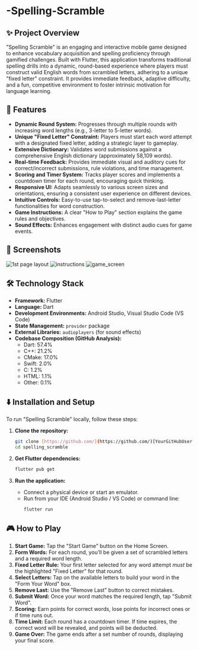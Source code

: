 # -Spelling-Scramble
## ✨ Project Overview

"Spelling Scramble" is an engaging and interactive mobile game designed to enhance vocabulary acquisition and spelling proficiency through gamified challenges. Built with Flutter, this application transforms traditional spelling drills into a dynamic, round-based experience where players must construct valid English words from scrambled letters, adhering to a unique "fixed letter" constraint. It provides immediate feedback, adaptive difficulty, and a fun, competitive environment to foster intrinsic motivation for language learning.

## 🚀 Features

* **Dynamic Round System:** Progresses through multiple rounds with increasing word lengths (e.g., 3-letter to 5-letter words).
* **Unique "Fixed Letter" Constraint:** Players must start each word attempt with a designated fixed letter, adding a strategic layer to gameplay.
* **Extensive Dictionary:** Validates word submissions against a comprehensive English dictionary (approximately 58,109 words).
* **Real-time Feedback:** Provides immediate visual and auditory cues for correct/incorrect submissions, rule violations, and time management.
* **Scoring and Timer System:** Tracks player scores and implements a countdown timer for each round, encouraging quick thinking.
* **Responsive UI:** Adapts seamlessly to various screen sizes and orientations, ensuring a consistent user experience on different devices.
* **Intuitive Controls:** Easy-to-use tap-to-select and remove-last-letter functionalities for word construction.
* **Game Instructions:** A clear "How to Play" section explains the game rules and objectives.
* **Sound Effects:** Enhances engagement with distinct audio cues for game events.

## 📸 Screenshots
![1st page layout](https://github.com/user-attachments/assets/731c2ec6-25f5-46c5-94ef-62d44b1dae7c)
![instructions ](https://github.com/user-attachments/assets/b24d94e6-77a7-4d0f-aefe-f215d08846bc)
![game_screen](https://github.com/user-attachments/assets/a7fcd835-1c1a-4c4e-924f-7b7d92ddc8d5)

## 🛠️ Technology Stack

* **Framework:** Flutter
* **Language:** Dart
* **Development Environments:** Android Studio, Visual Studio Code (VS Code)
* **State Management:** `provider` package
* **External Libraries:** `audioplayers` (for sound effects)
* **Codebase Composition (GitHub Analysis):**
    * Dart: 57.4%
    * C++: 21.2%
    * CMake: 17.0%
    * Swift: 2.0%
    * C: 1.2%
    * HTML: 1.1%
    * Other: 0.1%
## ⬇️ Installation and Setup

To run "Spelling Scramble" locally, follow these steps:

1.  **Clone the repository:**
    ```bash
    git clone [https://github.com/](https://github.com/)[YourGitHubUsername]/spelling_scramble.git
    cd spelling_scramble
    ```

2.  **Get Flutter dependencies:**
    ```bash
    flutter pub get
    ```

3.  **Run the application:**
    * Connect a physical device or start an emulator.
    * Run from your IDE (Android Studio / VS Code) or command line:
        ```bash
        flutter run
        ```

## 🎮 How to Play

1.  **Start Game:** Tap the "Start Game" button on the Home Screen.
2.  **Form Words:** For each round, you'll be given a set of scrambled letters and a required word length.
3.  **Fixed Letter Rule:** Your first letter selected for any word attempt *must* be the highlighted "Fixed Letter" for that round.
4.  **Select Letters:** Tap on the available letters to build your word in the "Form Your Word" box.
5.  **Remove Last:** Use the "Remove Last" button to correct mistakes.
6.  **Submit Word:** Once your word matches the required length, tap "Submit Word".
7.  **Scoring:** Earn points for correct words, lose points for incorrect ones or if time runs out.
8.  **Time Limit:** Each round has a countdown timer. If time expires, the correct word will be revealed, and points will be deducted.
9.  **Game Over:** The game ends after a set number of rounds, displaying your final score.




